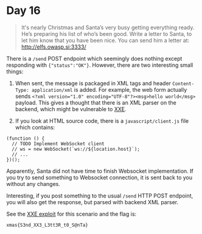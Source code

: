 # Day 16

> It's nearly Christmas and Santa’s very busy getting everything ready. He’s preparing his list of who’s been good. Write a letter to Santa, to let him know that you have been nice.
> You can send him a letter at: http://elfs.owasp.si:3333/

There is a `/send` POST endpoint which seemingly does nothing except responding with `{"status":"OK"}`. However, there are two interesting small things:

1. When sent, the message is packaged in XML tags and header `Content-Type: application/xml` is added. For example, the web form actually sends `<?xml version="1.0" encoding="UTF-8"?><msg>hello world</msg>` payload. This gives a thought that there is an XML parser on the backend, which might be vulnerable to [XXE](https://owasp.org/www-community/vulnerabilities/XML_External_Entity_(XXE)_Processing).

2. If you look at HTML source code, there is a `javascript/client.js` file which contains:

```
(function () {
  // TODO Implement WebSocket client
  // ws = new WebSocket(`ws://${location.host}`);
  // ...
})();
```

Apparently, Santa did not have time to finish Websocket implementation. If you try to send something to Websocket connection, it is sent back to you without any changes.

Interesting, if you post something to the usual `/send` HTTP POST endpoint, you will also get the response, but parsed with backend XML parser.

See the [XXE exploit](solution.py) for this scenario and the flag is:

```
xmas{S3nd_XX3_L3tt3R_t0_S@nTa}
```
